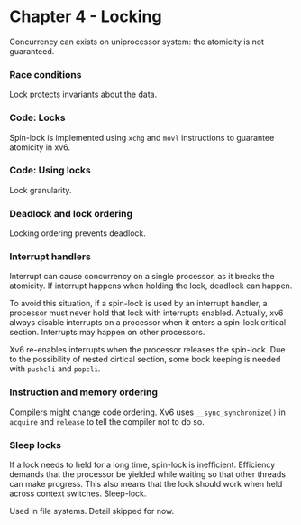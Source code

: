 # Chapter 4 - Locking

Concurrency can exists on uniprocessor system: the atomicity is not guaranteed.

### Race conditions

Lock protects invariants about the data.

### Code: Locks

Spin-lock is implemented using `xchg`  and `movl` instructions to guarantee atomicity in xv6.

### Code: Using locks

Lock granularity.

### Deadlock and lock ordering

Locking ordering prevents deadlock.

### Interrupt handlers

Interrupt can cause concurrency on a single processor, as it breaks the atomicity. If interrupt happens when holding the lock, deadlock can happen.

To avoid this situation, if a spin-lock is used by an interrupt handler, a processor must never hold that lock with interrupts enabled. Actually, xv6 always disable interrupts on a processor when it enters a spin-lock critical section. Interrupts may happen on other processors. 

Xv6 re-enables interrupts when the processor releases the spin-lock. Due to the possibility of nested cirtical section, some book keeping is needed with `pushcli` and `popcli`. 

### Instruction and memory ordering

Compilers might change code ordering. Xv6 uses `__sync_synchronize()` in `acquire` and `release` to tell the compiler not to do so.

### Sleep locks

If a lock needs to held for a long time, spin-lock is inefficient. Efficiency demands that the processor be yielded while waiting so that other threads can make progress. This also means that the lock should work when held across context switches. Sleep-lock.

Used in file systems. Detail skipped for now. 